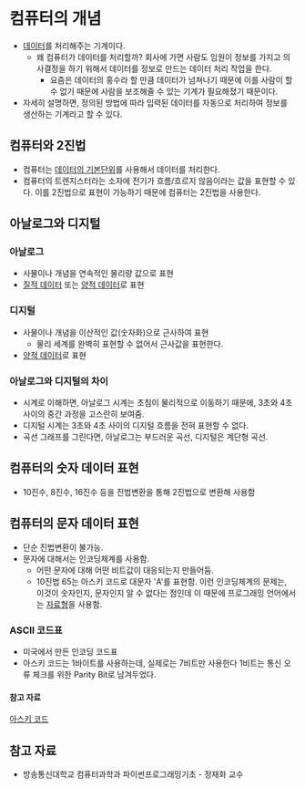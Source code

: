 # 컴퓨터의 개념

- [데이터](./데이터와%20정보.md#데이터)를 처리해주는 기계이다.
    - 왜 컴퓨터가 데이터를 처리할까? 회사에 가면 사람도 임원이 정보를 가지고 의사결정을 하기 위해서 데이터를 정보로 만드는 데이터 처리 작업을 한다.
        - 요즘은 데이터의 홍수라 할 만큼 데이터가 넘쳐나기 때문에 이를 사람이 할 수 없기 때문에 사람을 보조해줄 수 있는 기계가 필요해졌기 때문이다.
- 자세히 설명하면, 정의된 방법에 따라 입력된 데이터를 자동으로 처리하여 정보를 생산하는 기계라고 할 수 있다.

## 컴퓨터와 2진법

- 컴퓨터는 [데이터의 기본단위](./데이터와%20정보.md#데이터의-기본-단위)를 사용해서 데이터를 처리한다.
- 컴퓨터의 트렌지스터라는 소자에 전기가 흐름/흐르지 않음이라는 값을 표현할 수 있다. 이를 2진법으로 표현이 가능하기 때문에 컴퓨터는 2진법을 사용한다.

## 아날로그와 디지털

### 아날로그

- 사물이나 개념을 연속적인 물리량 값으로 표현
- [질적 데이터](./데이터와%20정보.md#질적-데이터) 또는 [양적 데이터](./데이터와%20정보.md#양적-데이터)로 표현

### 디지털

- 사물이나 개념을 이산적인 값(숫자화)으로 근사하여 표현
    - 물리 세계를 완벽히 표현할 수 없어서 근사값을 표현한다.
- [양적 데이터](./데이터와%20정보.md#양적-데이터)로 표현

### 아날로그와 디지털의 차이

- 시계로 이해하면, 아날로그 시계는 초침이 물리적으로 이동하기 때문에, 3초와 4초 사이의 중간 과정을 고스란히 보여줌.
- 디지털 시계는 3초와 4초 사이의 디지털 흐름을 전혀 표현할 수 없다.
- 곡선 그래프를 그린다면, 아날로그는 부드러운 곡선, 디지털은 계단형 곡선.

## 컴퓨터의 숫자 데이터 표현

- 10진수, 8진수, 16진수 등을 진법변환을 통해 2진법으로 변환해 사용함

## 컴퓨터의 문자 데이터 표현

- 단순 진법변환이 불가능.
- 문자에 대해서는 인코딩체계를 사용함.
    - 어떤 문자에 대해 어떤 비트값이 대응되는지 만들어둠.
    - 10진법 65는 아스키 코드로 대문자 'A'를 표현함. 이런 인코딩체계의 문제는, 이것이 숫자인지, 문자인지 알 수 없다는 점인데 이 때문에 프로그래밍 언어에서는 [자료형](./../c/자료형.md)을 사용함.

### ASCII 코드표

- 미국에서 만든 인코딩 코드표
- 아스키 코드는 1바이트를 사용하는데, 실제로는 7비트만 사용한다 1비트는 통신 오류 체크를 위한 Parity Bit로 남겨두었다.

#### 참고 자료

[아스키 코드](https://namu.wiki/w/%EC%95%84%EC%8A%A4%ED%82%A4%20%EC%BD%94%EB%93%9C#%EA%B0%9C%EC%9A%94)

## 참고 자료

- 방송통신대학교 컴퓨터과학과 파이썬프로그래밍기초 - 정재화 교수